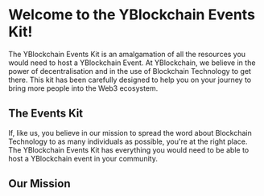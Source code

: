 # Welcome to the YBlockchain Events Kit!

The YBlockchain Events Kit is an amalgamation of all the resources you would need to host a YBlockchain Event. At YBlockchain, we believe in the power of decentralisation and in the use of Blockchain Technology to get there. This kit has been carefully designed to help you on your journey to bring more people into the Web3 ecosystem. 


## The Events Kit

If, like us, you believe in our mission to spread the word about Blockchain Technology to as many individuals as possible, you're at the right place. The YBlockchain Events Kit has everything you would need to be able to host a YBlockchain event in your community. 

## Our Mission
